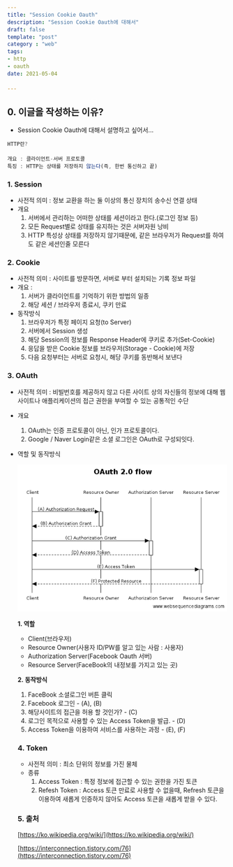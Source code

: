 ```yaml
---
title: "Session Cookie Oauth"  
description: "Session Cookie Oauth에 대해서"
draft: false 
template: "post"
category : "web"
tags:
- http
- oauth
date: 2021-05-04

---
```


## 0. 이글을 작성하는 이유?

- Session Cookie Oauth에 대해서 설명하고 싶어서...


```jsx
HTTP란?

개요 : 클라이언트-서버 프로토콜
특징 : HTTP는 상태를 저장하지 않는다(즉, 한번 통신하고 끝)
```

### 1. Session

- 사전적 의미 :  정보 교환을 하는 둘 이상의 통신 장치의 송수신 연결 상태
- 개요
  1. 서버에서 관리하는 어떠한 상태를 세션이라고 한다.(로그인 정보 등)
  2. 모든 Request별로 상태를 유지하는 것은 서버자원 낭비
  3. HTTP 특성상 상태를 저장하지 않기때문에, 같은 브라우저가 Request를 하여도 같은 세션인줄 모른다

### 2. Cookie

- 사전적 의미 : 사이트를 방문하면, 서버로 부터 설치되는 기록 정보 파일
- 개요 :
  1. 서버가 클라이언트를 기억하기 위한 방법의 일종
  2. 해당 세션 / 브라우저 종료시, 쿠키 만료
- 동작방식
  1. 브라우저가 특정 페이지 요청(to Server)
  2. 서버에서 Session 생성
  3. 해당 Session의 정보를 Response Header에 쿠키로 추가(Set-Cookie)
  4. 응답을 받은 Cookie 정보를 브라우저(Storage - Cookie)에 저장
  5. 다음 요청부터는 서버로 요청시, 해당 쿠키를 동반해서 보낸다

### 3. OAuth

- 사전적 의미 : 비빌번호를 제공하지 않고 다른 사이트 상의 자신들의 정보에 대해 웹사이트나 애플리케이션의 접근 권한을 부여할 수 있는 공통적인 수단
- 개요
  1. OAuth는 인증 프로토콜이 아닌, 인가 프로토콜이다.
  2. Google / Naver Login같은 소셜 로그인은 OAuth로 구성되잇다.
- 역할 및 동작방식

  ![Oauth2.0](../../assets/oauth2.0.png)

  **1. 역할**

  - Client(브라우저)
  - Resource Owner(사용자 ID/PW를 알고 있는 사람 : 사용자)
  - Authorization Server(Facebook Oauth 서버)
  - Resource Server(FaceBook의 내정보를 가지고 있는 곳)

  **2. 동작방식**

  1. FaceBook 소셜로그인 버튼 클릭
  2. Facebook 로그인 - (A), (B)
  3.  해당사이트의 접근을 허용 할 것인가? - (C)
  4. 로그인 목적으로 사용할 수 있는 Access Token을 발급. - (D)
  5. Access Token을 이용하여 서비스를 사용하는 과정 - (E), (F)

  ### 4. Token

  - 사전적 의미 : 최소 단위의 정보를 가진 물체
  - 종류
    1. Access Token : 특정 정보에 접근할 수 있는 권한을 가진 토큰
    2. Refesh Token : Access 토큰 만료로 사용할 수 없을때, Refresh 토큰을 이용하여 새롭게 인증하지 않아도 Access 토큰을 새롭게 받을 수 있다.

  ### 5. 출처

  [https://ko.wikipedia.org/wiki/](https://ko.wikipedia.org/wiki/)

  [https://interconnection.tistory.com/76](https://interconnection.tistory.com/76)
